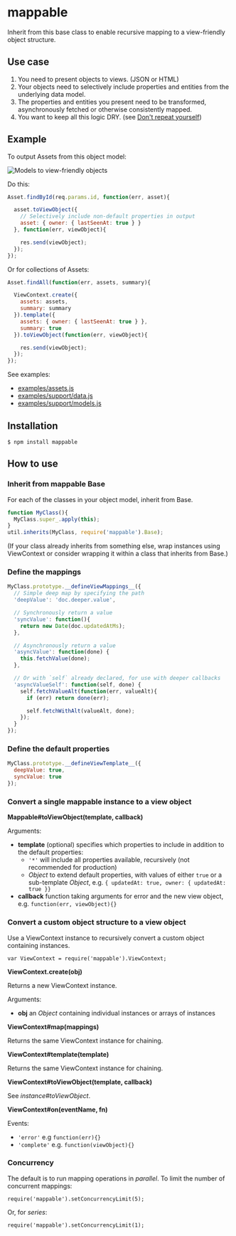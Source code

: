 mappable
===================

Inherit from this base class to enable recursive mapping to a view-friendly object structure.

## Use case

1. You need to present objects to views. (JSON or HTML)
2. Your objects need to selectively include properties and entities from the underlying data model.
3. The properties and entities you present need to be transformed, asynchronously fetched or otherwise consistently mapped.
4. You want to keep all this logic DRY. (see [Don't repeat yourself](http://en.wikipedia.org/wiki/Don't_repeat_yourself))

## Example

To output Assets from this object model:

![Models to view-friendly objects](https://rawgithub.com/jupiter/node-mappable/master/examples/support/models.svg)

Do this:

```javascript
Asset.findById(req.params.id, function(err, asset){

  asset.toViewObject({
    // Selectively include non-default properties in output
    asset: { owner: { lastSeenAt: true } }
  }, function(err, viewObject){

    res.send(viewObject);
  });
});
```

Or for collections of Assets:

```javascript
Asset.findAll(function(err, assets, summary){

  ViewContext.create({
    assets: assets,
    summary: summary
  }).template({
    assets: { owner: { lastSeenAt: true } },
    summary: true
  }).toViewObject(function(err, viewObject){

    res.send(viewObject);
  });
});
```

See examples:

- [examples/assets.js](https://github.com/jupiter/node-mappable/tree/master/examples/assets.js)
- [examples/support/data.js](https://github.com/jupiter/node-mappable/tree/master/examples/support/data.js)
- [examples/support/models.js](https://github.com/jupiter/node-mappable/tree/master/examples/support/models.js)

## Installation

```
$ npm install mappable
```

## How to use

### Inherit from mappable Base

For each of the classes in your object model, inherit from Base.

```javascript
function MyClass(){
  MyClass.super_.apply(this);
}
util.inherits(MyClass, require('mappable').Base);
```

(If your class already inherits from something else, wrap instances using
ViewContext or consider wrapping it within a class that inherits from Base.)

###  Define the mappings

```javascript
MyClass.prototype.__defineViewMappings__({
  // Simple deep map by specifying the path
  'deepValue': 'doc.deeper.value',

  // Synchronously return a value
  'syncValue': function(){
    return new Date(doc.updatedAtMs);
  },

  // Asynchronously return a value
  'asyncValue': function(done) {
    this.fetchValue(done);
  },

  // Or with `self` already declared, for use with deeper callbacks
  'asyncValueSelf': function(self, done) {
    self.fetchValueAlt(function(err, valueAlt){
      if (err) return done(err);

      self.fetchWithAlt(valueAlt, done);
    });
  }
});
```

### Define the default properties

```javascript
MyClass.prototype.__defineViewTemplate__({
  deepValue: true,
  syncValue: true
});
```

### Convert a single mappable instance to a view object

**Mappable#toViewObject(template, callback)**

Arguments:

- **template** (optional) specifies which properties to include in addition to the default properties:
  * `'*'` will include all properties available, recursively (not recommended for production)
  * _Object_ to extend default properties, with values of either `true` or a sub-template _Object_, e.g. `{ updatedAt: true, owner: { updatedAt: true }}`
- **callback** function taking arguments for error and the new view object, e.g. `function(err, viewObject){}`

### Convert a custom object structure to a view object

Use a ViewContext instance to recursively convert a custom object containing instances.

`var ViewContext = require('mappable').ViewContext;`

**ViewContext.create(obj)**

Returns a new ViewContext instance.

Arguments:

- **obj** an _Object_ containing individual instances or arrays of instances

**ViewContext#map(mappings)**

Returns the same ViewContext instance for chaining.

**ViewContext#template(template)**

Returns the same ViewContext instance for chaining.

**ViewContext#toViewObject(template, callback)**

See _instance#toViewObject_.

**ViewContext#on(eventName, fn)**

Events:

- `'error'` e.g `function(err){}`
- `'complete'` e.g. `function(viewObject){}`

### Concurrency

The default is to run mapping operations in _parallel_. To limit the number of concurrent mappings:

```
require('mappable').setConcurrencyLimit(5);
```

Or, for _series_:

```
require('mappable').setConcurrencyLimit(1);
```
